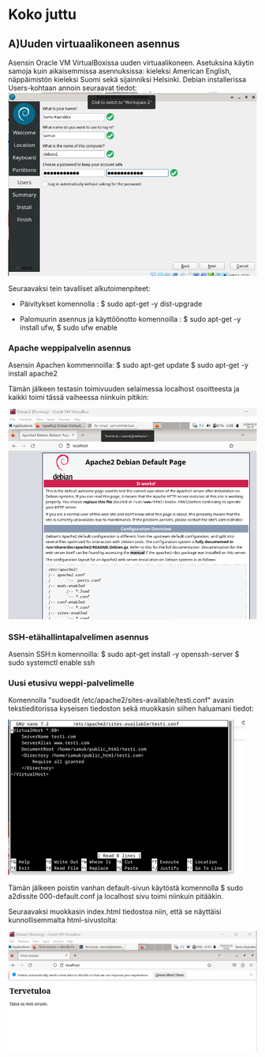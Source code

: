 # Koko juttu

## A)Uuden virtuaalikoneen asennus

Asensin Oracle VM VirtualBoxissa uuden virtuaalikoneen. Asetuksina käytin samoja kuin aikaisemmissa asennuksissa: kieleksi American English, näppäimistön kieleksi Suomi sekä sijainniksi Helsinki. Debian installerissa Users-kohtaan annoin seuraavat tiedot:
![Add file: Upload](Osa1.png)

Seuraavaksi tein tavalliset alkutoimenpiteet:

* Päivitykset komennolla : $ sudo apt-get -y dist-upgrade 

* Palomuurin asennus ja käyttöönotto komennoilla : $ sudo apt-get -y install ufw,
$ sudo ufw enable

### Apache weppipalvelin asennus

Asensin Apachen kommennoilla: 
$ sudo apt-get update
$ sudo apt-get -y install apache2

Tämän jälkeen testasin toimivuuden selaimessa localhost osoitteesta ja kaikki toimi tässä vaiheessa niinkuin pitikin:

![Add file: Upload](Osa2.png)

### SSH-etähallintapalvelimen asennus

Asensin SSH:n komennoilla:
$ sudo apt-get install -y openssh-server
$ sudo systemctl enable ssh

### Uusi etusivu weppi-palvelimelle

Komennolla "sudoedit /etc/apache2/sites-available/testi.conf" avasin tekstieditorissa kyseisen tiedoston sekä muokkasin siihen haluamani <VirtualHost> tiedot:

![Add file: Upload](Osa3.png)

Tämän jälkeen poistin vanhan default-sivun käytöstä komennolla $ sudo a2dissite 000-default.conf ja localhost sivu toimi niinkuin pitääkin.

Seuraavaksi muokkasin index.html tiedostoa niin, että se näyttäisi kunnollisemmalta html-sivustolta: 

![Add file: Upload](Osa4.png)





